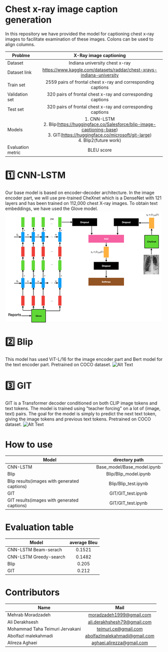 # Chest x-ray image caption generation
In this repository we have provided the model for captioning chest x-ray images to facilitate examination of these images.
Colons can be used to align columns.


|Problme        |X-Ray image captioning         | 
| ------------- |:-------------:|
|Dataset      |Indiana university chest x-ray |
|Dataset link      |https://www.kaggle.com/datasets/raddar/chest-xrays-indiana-university      |
|Train set |2559 pairs of frontal chest x-ray and corresponding captions|
|Validation set |320 pairs of frontal chest x-ray and corresponding captions|
|Test set |320 pairs of frontal chest x-ray and corresponding captions|
|Models|1. CNN-LSTM <br>2. Blip(https://huggingface.co/Salesforce/blip-image-captioning-base) <br>3. GIT(https://huggingface.co/microsoft/git-large) <br>4. Blip2(future work)|
|Evaluation metric|BLEU score|

# 1️⃣ CNN-LSTM
Our base model is based on encoder-decoder architecture. In the image encoder part, we will use pre-trained CheXnet which is a DenseNet with 121 layers and has been trained on 112,000 chest X-ray images. To obtain text embeddings, we have used the Glove model. <br>
![Alt Text](https://github.com/NLP-Final-Projects/chest_xray/blob/main/Picture1.png?raw=true)


# 2️⃣ Blip
This model has used ViT-L/16 for the image encoder part and Bert model for the text encoder part. Pretrained on COCO dataset.
![Alt Text](https://production-media.paperswithcode.com/methods/bf9bd9a4-da80-4059-bdc1-3f49549d4044.png)

# 3️⃣ GIT
GIT is a Transformer decoder conditioned on both CLIP image tokens and text tokens. The model is trained using "teacher forcing" on a lot of (image, text) pairs. The goal for the model is simply to predict the next text token, giving the image tokens and previous text tokens.
Pretrained on COCO dataset.
![Alt Text](https://huggingface.co/datasets/huggingface/documentation-images/resolve/main/transformers/model_doc/git_architecture.jpg)


# How to use
|Model        |directory path        | 
| ------------- |:-------------:|
|CNN-LSTM      |Base_model/Base_model.ipynb|
|Blip      |Blip/Blip_model.ipynb|
|Blip results(images with generated captions)|Blip/Blip_test.ipynb|
|GIT |GIT/GIT_test.ipynb|
|GIT results(images with generated captions)|GIT/GIT_test.ipynb|

# Evaluation table
|Model        |average Bleu        | 
| ------------- |:-------------:|
|CNN-LSTM  Beam-serach    |0.1521 |
|CNN-LSTM  Greedy-search     |0.1482|
|Blip      |0.205 |
|GIT |0.212 |


# Contributors
|Name        |Mail        | 
| ------------- |:-------------:|
|Mehrab Moradzadeh      |moradzadeh1999@gmail.com|
|Ali Derakhsesh      |ali.derakhshesh79@gmail.com|
|Mohammad Taha Teimuri Jervakani |teimuri.ce@gmail.com|
|Abolfazl malekahmadi|abolfazlmalekahmadi@gmail.com|
|Alireza Aghaei|aghaei.alirezza@gmail.com|
